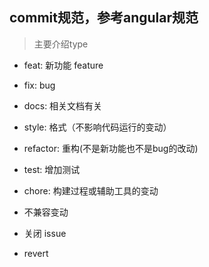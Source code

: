 ## commit规范，参考angular规范 ##
> 主要介绍type
+ feat: 新功能 feature
+ fix: bug
+ docs: 相关文档有关
+ style: 格式（不影响代码运行的变动）
+ refactor: 重构(不是新功能也不是bug的改动)
+ test: 增加测试
+ chore: 构建过程或辅助工具的变动

+ 不兼容变动
+ 关闭 issue
+ revert